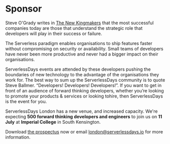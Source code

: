 # Sponsor

Steve O'Grady writes in [The New  Kingmakers](https://thenewkingmakers.com/)  that the most successful companies today are those that understand the strategic role that developers will play in their success or failure. 

The Serverless  paradigm enables organisations to ship features faster without compromising on security or availability. Small teams of developers have never  been more productive and never had a bigger impact on their organisations.  

ServerlessDays events are attended by these developers pushing the boundaries of new technology to the advantage of the organisations they work for. The best  way to sum up the ServerlessDays community is to quote Steve Ballmer. “Developers! Developers! Developers!”. If you want to get in front of an audience of forward thinking developers, whether you’re looking to promote your products & services or looking tohire, then ServerlessDays is the event for you.

ServerlessDays London has a new venue, and increased capacity. We're expecting **500 forward thinking developers and engineers** to join us on **11 July** at **Imperial College** in South Kensington.

Download [the prospectus](/static/ServerlessDaysLondon_SponsorProspectus_20190321.pdf) now or email [london@serverlessdays.io](mailto:london@serverlessdays.io) for more information.